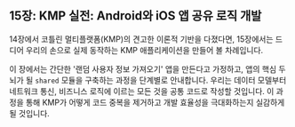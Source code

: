 ## 15장: KMP 실전: Android와 iOS 앱 공유 로직 개발

14장에서 코틀린 멀티플랫폼(KMP)의 견고한 이론적 기반을 다졌다면, 15장에서는 드디어 우리의 손으로 실제 동작하는 KMP 애플리케이션을 만들어 볼 차례입니다.

이 장에서는 간단한 '랜덤 사용자 정보 가져오기' 앱을 만든다고 가정하고, 앱의 핵심 두뇌가 될 `shared` 모듈을 구축하는 과정을 단계별로 안내합니다. 우리는 데이터 모델부터 네트워크 통신, 비즈니스 로직에 이르는 모든 것을 공통 코드로 작성할 것입니다. 이 과정을 통해 KMP가 어떻게 코드 중복을 제거하고 개발 효율성을 극대화하는지 실감하게 될 것입니다.